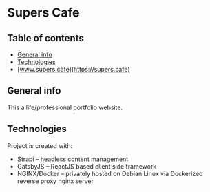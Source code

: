 # Supers Cafe

## Table of contents

- [General info](#general-info)
- [Technologies](#technologies)
- [www.supers.cafe](https://supers.cafe)

## General info

This a life/professional portfolio website.

## Technologies

Project is created with:

- Strapi – headless content management
- GatsbyJS – ReactJS based client side framework
- NGINX/Docker – privately hosted on Debian Linux via Dockerized reverse proxy nginx server

